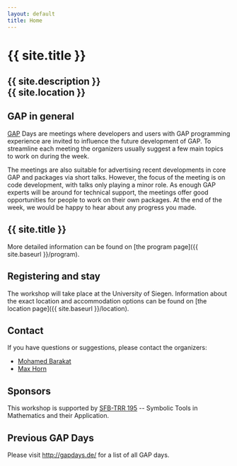 ```yaml
---
layout: default
title: Home
---
```


# {{ site.title }}

## {{ site.description }}<br> {{ site.location }}

## GAP in general

[GAP](http://www.gap-system.org/) Days are meetings where developers and users
with GAP programming experience are invited to influence the future
development of GAP. To streamline each meeting the organizers usually suggest a few
main topics to work on during the week.

The meetings are also suitable for advertising recent developments in core GAP
and packages via short talks. However, the focus of the meeting is on code
development, with talks only playing a minor role.
As enough GAP experts will be around for technical support, the
meetings offer good opportunities for people to work on their own
packages. At the end of the week, we would be happy to hear about any progress you made.

## {{ site.title }}

More detailed information can be found on [the program page]({{ site.baseurl }}/program).

## Registering and stay

The workshop will take place at the University of Siegen. Information about the
exact location and accommodation options
can be found on [the location page]({{ site.baseurl }}/location).

## <a name="contact"></a> Contact

If you have questions or suggestions, please contact the organizers:

* [Mohamed Barakat](mailto:mohamed.barakat@uni-siegen.de)
* [Max Horn](mailto:max.horn@math.uni-giessen.de)

## Sponsors

This workshop is supported by [SFB-TRR 195](https://www.computeralgebra.de/sfb/) -- Symbolic Tools in Mathematics and their Application.

## Previous GAP Days

Please visit <http://gapdays.de/> for a list of all GAP days.
